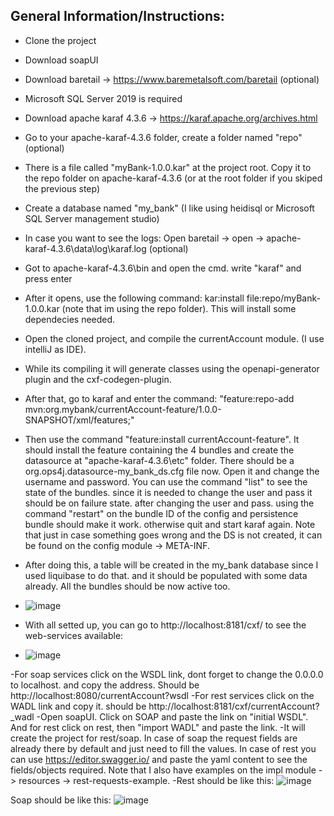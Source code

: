 ## General Information/Instructions:
- Clone the project
- Download soapUI
- Download baretail -> https://www.baremetalsoft.com/baretail (optional)
- Microsoft SQL Server 2019 is required
- Download apache karaf 4.3.6 -> https://karaf.apache.org/archives.html
- Go to your apache-karaf-4.3.6 folder, create a folder named "repo" (optional)
- There is a file called "myBank-1.0.0.kar" at the project root. Copy it to the repo folder on apache-karaf-4.3.6 (or at the root folder if you skiped the previous step)
- Create a database named "my_bank" (I like using heidisql or Microsoft SQL Server management studio)
- In case you want to see the logs: Open baretail -> open -> apache-karaf-4.3.6\data\log\karaf.log (optional)
- Got to apache-karaf-4.3.6\bin and open the cmd. write "karaf" and press enter
- After it opens, use the following command: kar:install file:repo/myBank-1.0.0.kar (note that im using the repo folder). This will install some dependecies needed.
- Open the cloned project, and compile the currentAccount module. (I use intelliJ as IDE).
- While its compiling it will generate classes using the openapi-generator plugin and the cxf-codegen-plugin.
- After that, go to karaf and enter the command: "feature:repo-add mvn:org.mybank/currentAccount-feature/1.0.0-SNAPSHOT/xml/features;"
- Then use the command "feature:install currentAccount-feature". It should install the feature containing the 4 bundles and create the datasource at "apache-karaf-4.3.6\etc" folder. There should be a org.ops4j.datasource-my_bank_ds.cfg file now. Open it and change the username and password. You can use the command "list" to see the state of the bundles. since it is needed to change the user and pass it should be on failure state. after changing the user and pass. using the command "restart" on the bundle ID of the config and persistence bundle should make it work. otherwise quit and start karaf again. Note that just in case something goes wrong and the DS is not created, it can be found on the config module -> META-INF. 
- After doing this, a table will be created in the my_bank database since I used liquibase to do that. and it should be populated with some data already. All the bundles should be now active too.
- ![image](https://github.com/Narayami/my_bank/assets/43100019/c144a601-1854-4d61-808f-e7ccaea27e71)
  
- With all setted up, you can go to http://localhost:8181/cxf/ to see the web-services available:
- ![image](https://github.com/Narayami/my_bank/assets/43100019/5df7c7ee-ded3-48f1-9368-d715f9fb331b)

-For soap services click on the WSDL link, dont forget to change the 0.0.0.0 to localhost. and copy the address. Should be http://localhost:8080/currentAccount?wsdl
-For rest services click on the WADL link and copy it. should be http://localhost:8181/cxf/currentAccount?_wadl
-Open soapUI. Click on SOAP and paste the link on "initial WSDL". And for rest click on rest, then "import WADL" and paste the link.
-It will create the project for rest/soap. In case of soap the request fields are already there by default and just need to fill the values. In case of rest you can use https://editor.swagger.io/ and paste the yaml content to see the fields/objects required. Note that I also have examples on the impl module -> resources -> rest-requests-example.
-Rest should be like this:
 ![image](https://github.com/Narayami/my_bank/assets/43100019/089dfa81-8b3b-40a1-a73b-3fc2d581bb92)

 Soap should be like this:
![image](https://github.com/Narayami/my_bank/assets/43100019/f890f996-f8eb-4f5e-8a95-fb3dfd93bb12)


